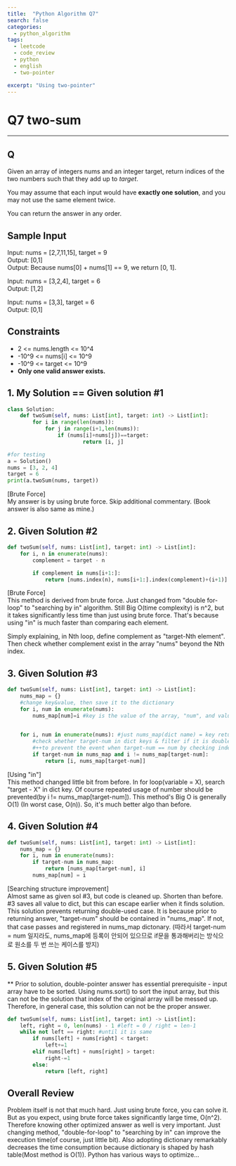 ```yaml
---
title:  "Python Algorithm Q7"
search: false
categories: 
  - python_algorithm
tags:
  - leetcode
  - code_review
  - python
  - english
  - two-pointer

excerpt: "Using two-pointer"
---
```


# Q7 two-sum
___

## Q
Given an array of integers nums and an integer target, return indices of the two numbers such that they add up to _target_.

You may assume that each input would have __exactly one solution__, and you may not use the same element twice.

You can return the answer in any order.

## Sample Input
Input: nums = [2,7,11,15], target = 9  
Output: [0,1]  
Output: Because nums[0] + nums[1] == 9, we return [0, 1].

Input: nums = [3,2,4], target = 6  
Output: [1,2]  

Input: nums = [3,3], target = 6  
Output: [0,1]  

## Constraints
- 2 <= nums.length <= 10^4
- -10^9 <= nums[i] <= 10^9
- -10^9 <= target <= 10^9
- __Only one valid answer exists.__

## 1. My Solution == Given solution #1
```py
class Solution:
    def twoSum(self, nums: List[int], target: int) -> List[int]:
        for i in range(len(nums)):
            for j in range(i+1,len(nums)):
                if (nums[i]+nums[j])==target:
                        return [i, j]

#for testing
a = Solution()
nums = [3, 2, 4]
target = 6
print(a.twoSum(nums, target))
```
[Brute Force]  
My answer is by using brute force. Skip additional commentary. (Book answer is also same as mine.)

## 2. Given Solution #2
```py
def twoSum(self, nums: List[int], target: int) -> List[int]:
    for i, n in enumerate(nums):
        complement = target - n

        if complement in nums[i+1:]:
            return [nums.index(n), nums[i+1:].index(complement)+(i+1)]
```

[Brute Force]  
This method is derived from brute force. Just changed from "double for-loop" to "searching by in" algorithm. Still Big O(time complexity) is n^2, but it takes significantly less time than just using brute force. That's because using "in" is much faster than comparing each element.  

Simply explaining, in Nth loop, define complement as "target-Nth element". Then check whether complement exist in the array "nums" beyond the Nth index.

## 3. Given Solution #3
```py
def twoSum(self, nums: List[int], target: int) -> List[int]:
    nums_map = {}
    #change key&value, then save it to the dictionary
    for i, num in enumerate(nums):
        nums_map[num]=i #key is the value of the array, "num", and value is its idx.

    
    for i, num in enumerate(nums): #just nums_map(dict name) = key returns.
        #check whether target-num in dict keys & filter if it is double-used (by checking "i")
        #++to prevent the event when target-num == num by checking index, "i"
        if target-num in nums_map and i != nums_map[target-num]:
            return [i, nums_map[target-num]]
```

[Using "in"]  
This method changed little bit from before. In for loop(variable = X), search "target - X" in dict key. Of course repeated usage of number should be prevented(by i != nums_map[target-num]). This method's Big O is generally O(1) (In worst case, O(n)). So, it's much better algo than before.

## 4. Given Solution #4
```py
def twoSum(self, nums: List[int], target: int) -> List[int]:
    nums_map = {}
    for i, num in enumerate(nums):
        if target-num in nums_map:
            return [nums_map[target-num], i]
        nums_map[num] = i
```

[Searching structure improvement]  
Almost same as given sol #3, but code is cleaned up. Shorten than before. #3 saves all value to dict, but this can escape earlier when it finds solution. This solution prevents returning double-used case. It is because prior to returning answer, "target-num" should be contained in "nums_map". If not, that case passes and registered in nums_map dictonary. (따라서 target-num = num 일지라도, nums_map에 등록이 안되어 있으므로 if문을 통과해버리는 방식으로 원소를 두 번 쓰는 케이스를 방지)

## 5. Given Solution #5

** Prior to solution, double-pointer answer has essential prerequisite - input array have to be sorted. Using nums.sort() to sort the input array, but this can not be the solution that index of the original array will be messed up. Therefore, in general case, this solution can not be the proper answer.

```py
def twoSum(self, nums: List[int], target: int) -> List[int]:
    left, right = 0, len(nums) - 1 #left = 0 / right = len-1
    while not left == right: #until it is same
        if nums[left] + nums[right] < target:
            left+=1
        elif nums[left] + nums[right] > target:
            right-=1
        else:
            return [left, right]
```

## Overall Review
Problem itself is not that much hard. Just using brute force, you can solve it. But as you expect, using brute force takes significantly large time, O(n^2). Therefore knowing other optimized answer as well is very important. Just changing method, "double-for-loop" to "searching by in" can improve the execution time(of course, just little bit). Also adopting dictionary remarkably decreases the time consumption because dictionary is shaped by hash table(Most method is O(1)). Python has various ways to optimize...


